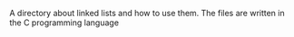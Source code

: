 A directory about linked lists and how to use them. The files are written in the C programming language
